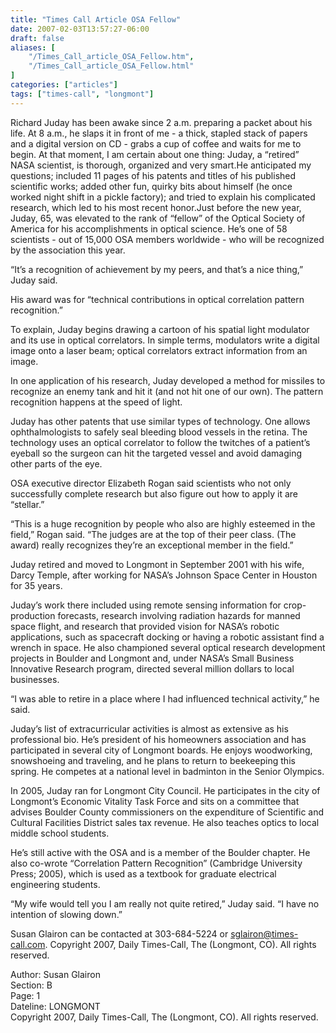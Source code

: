 ```yaml
---
title: "Times Call Article OSA Fellow"
date: 2007-02-03T13:57:27-06:00
draft: false
aliases: [
    "/Times_Call_article_OSA_Fellow.htm",
    "/Times_Call_article_OSA_Fellow.html"
]
categories: ["articles"]
tags: ["times-call", "longmont"]
---
```


Richard Juday has been awake since 2 a.m. preparing a packet  about his life. At 8 a.m., he slaps it in front of me - a thick, stapled stack  of papers and a digital version on CD - grabs a cup of coffee and waits for me  to begin. At that moment, I am certain about one thing: Juday, a “retired” NASA scientist, is thorough, organized and very smart.He  anticipated my questions; included 11 pages of his patents and titles of his  published scientific works; added other fun, quirky bits about himself (he once  worked night shift in a pickle factory); and tried to explain his complicated  research, which led to his most recent honor.Just before the new year,  Juday, 65, was elevated to the rank of “fellow” of the Optical Society of  America for his accomplishments in optical science. He’s one of 58 scientists - out of 15,000 OSA members worldwide - who will be recognized by the association  this year.</p>
<p>“It’s a recognition of achievement by my peers, and that’s a  nice thing,” Juday said.</p>
<p>His award was for “technical  contributions in optical correlation pattern recognition.”</p>
<p>To explain,  Juday begins drawing a cartoon of his spatial light modulator and its use  in optical correlators. In simple terms, modulators write a digital image onto a  laser beam; optical correlators extract information from an image.</p>
<p>In one  application of his research, Juday developed a method for missiles to  recognize an enemy tank and hit it (and not hit one of our own). The pattern  recognition happens at the speed of light.</p>
<p>Juday has other patents  that use similar types of technology. One allows ophthalmologists to safely seal  bleeding blood vessels in the retina. The technology uses an optical correlator  to follow the twitches of a patient’s eyeball so the surgeon can hit the  targeted vessel and avoid damaging other parts of the eye.</p>
<p>OSA executive  director Elizabeth Rogan said scientists who not only successfully complete  research but also figure out how to apply it are “stellar.”</p>
<p>“This is a  huge recognition by people who also are highly esteemed in the field,” Rogan  said. “The judges are at the top of their peer class. (The award) really  recognizes they’re an exceptional member in the field.”</p>
<p>Juday  retired and moved to Longmont in September 2001 with his wife, Darcy Temple,  after working for NASA’s Johnson Space Center in Houston for 35  years.</p>
<p>Juday’s work there included using remote sensing  information for crop-production forecasts, research involving radiation hazards  for manned space flight, and research that provided vision for NASA’s robotic  applications, such as spacecraft docking or having a robotic assistant find a  wrench in space. He also championed several optical research development  projects in Boulder and Longmont and, under NASA’s Small Business Innovative  Research program, directed several million dollars to local  businesses.</p>
<p>“I was able to retire in a place where I had influenced  technical activity,” he said.</p>
<p>Juday’s list of extracurricular  activities is almost as extensive as his professional bio. He’s president of his  homeowners association and has participated in several city of Longmont boards.  He enjoys woodworking, snowshoeing and traveling, and he plans to return to  beekeeping this spring. He competes at a national level in badminton in the  Senior Olympics.</p>
<p>In 2005, Juday ran for Longmont City Council. He  participates in the city of Longmont’s Economic Vitality Task Force and sits on  a committee that advises Boulder County commissioners on the expenditure of  Scientific and Cultural Facilities District sales tax revenue. He also teaches  optics to local middle school students.</p>
<p>He’s still active with the OSA  and is a member of the Boulder chapter. He also co-wrote “Correlation Pattern  Recognition” (Cambridge University Press; 2005), which is used as a textbook for  graduate electrical engineering students.</p>
<p>“My wife would tell you I am  really not quite retired,” Juday said. “I have no intention of slowing down.”</p>
<p>Susan Glairon can be contacted at 303-684-5224 or <a href="mailto:sglairon@times-call.com">sglairon@times-call.com</a>. Copyright 2007, Daily Times-Call, The (Longmont, CO). All rights  reserved.</p>
<p>Author: Susan Glairon<br />
Section: B<br />
Page: 1<br />
Dateline: LONGMONT<br />
Copyright 2007, Daily Times-Call, The (Longmont, CO).  All rights reserved.</p>